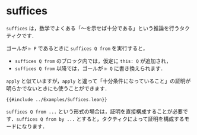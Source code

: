 # suffices

`suffices` は，数学でよくある「～を示せば十分である」という推論を行うタクティクです．

ゴールが `⊢ P` であるときに `suffices Q from` を実行すると，

* `suffices Q from` のブロック内では，仮定に `this: Q` が追加され，
* `suffices Q from` 以降では，ゴールが `⊢ Q` に書き換えられます．

`apply` と似ていますが，`apply` と違って「十分条件になっていること」の証明が明らかでないときにも使うことができます．

```lean
{{#include ../Examples/Suffices.lean}}
```

`suffices Q from ...` という形式の場合は，証明を直接構成することが必要です．`suffices Q from by ...` とすると，タクティクによって証明を構成するモードになります．